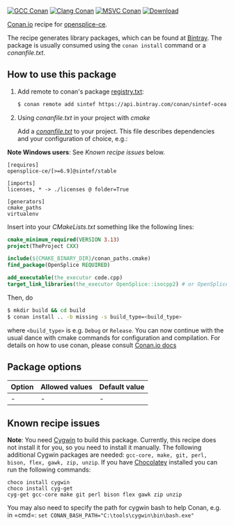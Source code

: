 [![GCC Conan](https://github.com/sintef-ocean/conan-opensplice-ce/workflows/GCC%20Conan/badge.svg)](https://github.com/sintef-ocean/conan-opensplice-ce/actions?query=workflow%3A"GCC+Conan")
[![Clang Conan](https://github.com/sintef-ocean/conan-opensplice-ce/workflows/Clang%20Conan/badge.svg)](https://github.com/sintef-ocean/conan-opensplice-ce/actions?query=workflow%3A"Clang+Conan")
[![MSVC Conan](https://github.com/sintef-ocean/conan-opensplice-ce/workflows/MSVC%20Conan/badge.svg)](https://github.com/sintef-ocean/conan-opensplice-ce/actions?query=workflow%3A"MSVC+Conan")
[![Download](https://api.bintray.com/packages/sintef-ocean/conan/opensplice-ce%3Asintef/images/download.svg)](https://bintray.com/sintef-ocean/conan/opensplice-ce%3Asintef/_latestVersion)


[Conan.io](https://conan.io) recipe for [opensplice-ce](https://github.com/ADLINK-IST/opensplice).

The recipe generates library packages, which can be found at [Bintray](https://bintray.com/sintef-ocean/conan/opensplice-ce%3Asintef).
The package is usually consumed using the `conan install` command or a *conanfile.txt*.

## How to use this package

1. Add remote to conan's package [registry.txt](http://docs.conan.io/en/latest/reference/config_files/registry.txt.html):

   ```bash
   $ conan remote add sintef https://api.bintray.com/conan/sintef-ocean/conan
   ```

2. Using *conanfile.txt* in your project with *cmake*

   Add a [*conanfile.txt*](http://docs.conan.io/en/latest/reference/conanfile_txt.html) to your project. This file describes dependencies and your configuration of choice, e.g.:

**Note Windows users**: See _Known recipe issues_ below.

   ```
   [requires]
   opensplice-ce/[>=6.9]@sintef/stable

   [imports]
   licenses, * -> ./licenses @ folder=True

   [generators]
   cmake_paths
   virtualenv
   ```

   Insert into your *CMakeLists.txt* something like the following lines:
   ```cmake
   cmake_minimum_required(VERSION 3.13)
   project(TheProject CXX)

   include(${CMAKE_BINARY_DIR}/conan_paths.cmake)
   find_package(OpenSplice REQUIRED)

   add_executable(the_executor code.cpp)
   target_link_libraries(the_executor OpenSplice::isocpp2) # or OpenSplice::isocpp
   ```
   Then, do
   ```bash
   $ mkdir build && cd build
   $ conan install .. -b missing -s build_type=<build_type>
   ```
   where `<build_type>` is e.g. `Debug` or `Release`.
   You can now continue with the usual dance with cmake commands for configuration and compilation. For details on how to use conan, please consult [Conan.io docs](http://docs.conan.io/en/latest/)

## Package options

| Option        | Allowed values    | Default value     |
| ------------- | ----------------- | ----------------- |
| -             | -                 | -                 |


## Known recipe issues

**Note**: You need [Cygwin](https://www.cygwin.com/) to build this
package. Currently, this recipe does not install it for you, so you need
to install it manually. The following additional Cygwin packages are
needed: `gcc-core, make, git, perl, bison, flex, gawk, zip, unzip`. If
you have [Chocolatey](https://chocolatey.org/%20) installed you can run
the following commands:

``` shell
choco install cygwin
choco install cyg-get
cyg-get gcc-core make git perl bison flex gawk zip unzip
```

You may also need to specify the path for cygwin bash to help Conan,
e.g. in =cmd=: `set CONAN_BASH_PATH="C:\tools\cygwin\bin\bash.exe"`
